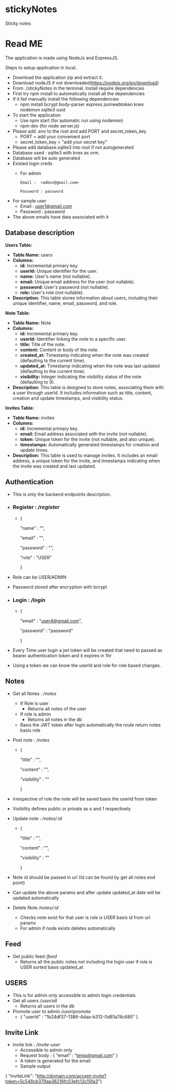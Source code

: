 # stickyNotes
Sticky notes
# <a name="_l9a5qokprd00"></a>Read ME
The application is made using NodeJs and ExpressJS.

Steps to setup application in local.

- Download the application zip and extract it.
- Download nodeJS if not downloaded(<https://nodejs.org/en/download>)
- From ./stickyNotes in the terminal. Install require dependencies
- First try npm install to automatically install all the dependencies
- If it fail manually install the following dependencies
  - npm install bcrypt body-parser express jsonwebtoken knex nodemon sqlite3 uuid 
- To start the application
  - Use npm start (for automatic run using nodemon)
  - npm dev (for node  server.js)
- Please add .env to the root and add PORT and secret_token_key
  - PORT = add your convenient port
  - secret_token_key = "add your secret key"
- Please add database.sqlite3 into root if not autogenerated
- Database used : sqlite3 with knex as orm.
- Database will be auto generated
- Existed login creds
  - For admin

		Email :  <admin@gmail.com>

		Password : password

- For sample user
  - Email : <user1@gmail.com>
  - Password : password
- The above emails have data associated with it
## Database description


**Users Table:**
- **Table Name:** users
- **Columns:**
  - **id:** Incremental primary key.
  - **userId:** Unique identifier for the user.
  - **name:** User's name (not nullable).
  - **email:** Unique email address for the user (not nullable).
  - **password:** User's password (not nullable).
  - **role:** User's role (not nullable).
- **Description:** This table stores information about users, including their unique identifier, name, email, password, and role.

**Note Table:**
- **Table Name:** Note
- **Columns:**
  - **id:** Incremental primary key.
  - **userId:** Identifier linking the note to a specific user.
  - **title:** Title of the note.
  - **content:** Content or body of the note.
  - **created_at:** Timestamp indicating when the note was created (defaulting to the current time).
  - **updated_at:** Timestamp indicating when the note was last updated (defaulting to the current time).
  - **visibility:** Integer indicating the visibility status of the note (defaulting to 0).
- **Description:** This table is designed to store notes, associating them with a user through userId. It includes information such as title, content, creation and update timestamps, and visibility status.

**Invites Table:**
- **Table Name:** invites
- **Columns:**
  - **id:** Incremental primary key.
  - **email:** Email address associated with the invite (not nullable).
  - **token:** Unique token for the invite (not nullable, and also unique).
  - **timestamps:** Automatically generated timestamps for creation and update times.
- **Description:** This table is used to manage invites. It includes an email address, a unique token for the invite, and timestamps indicating when the invite was created and last updated.


## <a name="_hn8n5larm5fw"></a>Authentication
- This is only the backend endpoints description.
- ### <a name="_ped2xk27xeo6"></a>Register : */register*
  - {

      "name"   : "",

      "email" : "",

      "password" : "",

      "role" : "USER"  

    }

- Role can be USER/ADMIN
- Password stored after encryption with bcrypt
- ### <a name="_z8o96lcysywo"></a>Login : */login*
  - {

      "email" : "user4@gmail.com",

      "password" : "password"

    }

- Every Time user login a jwt token will be created that need to passed as bearer authentication token and it expires in 1hr
- Using a token we can know the userId and role for role based changes.


## <a name="_kaqn7kah1vz0"></a>Notes
- Get all Notes :   */notes*
  - If Role is user 
    - Returns all notes of the user
  - If role is admin
    - Returns all notes in the db
  - Basis the JWT token after login automatically the route return notes basis role
- Post note : */notes*
  - {

      "title" : "",

      "content" : "",

      "visibility" : ""

    }

- Irrespective of role the note will be saved basis the userId from token
- Visibility defines public or private  as o and 1 respectively
- Update note : */notes/:id*
  - {

      "title" : "",

      "content" : "",

      "visibility" : ""

      }

- Note id should be passed in url (Id can be found by get all notes end point)
- Can update the above params and after update updated\_at date will be updated automatically
- Delete Note  */notes/:id* 
  - Checks note exist for that user is role is USER basis id from url params
  - For admin if node exists deletes automatically
## <a name="_jw4sg3jy9jg3"></a>Feed
- Get public feed  */feed*
  - Returns all the public notes not including the login user if role is USER sorted basis updated\_at 

## <a name="_r10lfl7fnk1x"></a>USERS
- This is for admin only accessible to admin login credentials
- Get all users */user/all*
  - Returns all users in the db
- Promote user to admin */user/promote*   
  - { "userId" : "1b24df37-1386-4daa-b312-0d81a74c685" }
## <a name="_eti9pewd65s3"></a>Invite Link
- Invite link : */invite-user*
  - Accessible to admin only 
  - Request body :   { “email” : “<temp@gmail.com>” }
  - A token is generated for the email 
  - Sample output

{   "inviteLink": "<http://domain.com/accept-invite?token=5c548cb379aa38216fc03efc12c15fa3>"}
